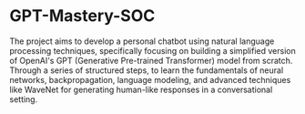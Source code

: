 # GPT-Mastery-SOC
The project aims to develop a personal chatbot using natural language processing techniques, specifically focusing on building a simplified version of OpenAI's GPT (Generative Pre-trained Transformer) model from scratch. 
Through a series of structured steps, to learn the fundamentals of neural networks, backpropagation, language modeling, and advanced techniques like WaveNet for generating human-like responses in a conversational setting.
